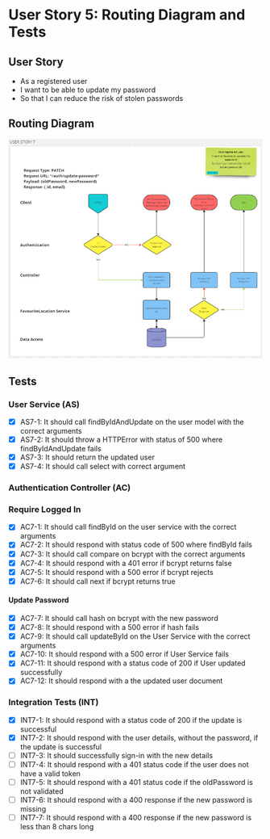# User Story 5: Routing Diagram and Tests

## User Story

- As a registered user
- I want to be able to update my password
- So that I can reduce the risk of stolen passwords

## Routing Diagram

![User story 7 Routing diagram](./images/user-story-7-routing-diagram.PNG)

## Tests

### User Service (AS)

- [x] AS7-1: It should call findByIdAndUpdate on the user model with the correct arguments
- [x] AS7-2: It should throw a HTTPError with status of 500 where findByIdAndUpdate fails
- [x] AS7-3: It should return the updated user
- [x] AS7-4: It should call select with correct argument

### Authentication Controller (AC)

### Require Logged In

<!-- These tests build on those in user story 6 | Additional functionality added to optionally require that a valid password is provided for authentication -->

- [x] AC7-1: It should call findById on the user service with the correct arguments
- [x] AC7-2: It should respond with status code of 500 where findById fails
- [x] AC7-3: It should call compare on bcrypt with the correct arguments
- [x] AC7-4: It should respond with a 401 error if bcrypt returns false
- [x] AC7-5: It should respond with a 500 error if bcrypt rejects
- [x] AC7-6: It should call next if bcrypt returns true

#### Update Password

- [x] AC7-7: It should call hash on bcrypt with the new password
- [x] AC7-8: It should respond with a 500 error if hash fails
- [x] AC7-9: It should call updateById on the User Service with the correct arguments
- [x] AC7-10: It should respond with a 500 error if User Service fails
- [x] AC7-11: It should respond with a status code of 200 if User updated successfully
- [x] AC7-12: It should respond with a the updated user document

### Integration Tests (INT)

- [x] INT7-1: It should respond with a status code of 200 if the update is successful
- [x] INT7-2: It should respond with the user details, without the password, if the update is successful
- [ ] INT7-3: It should successfully sign-in with the new details
- [ ] INT7-4: It should respond with a 401 status code if the user does not have a valid token
- [ ] INT7-5: It should respond with a 401 status code if the oldPassword is not validated
- [ ] INT7-6: It should respond with a 400 response if the new password is missing
- [ ] INT7-7: It should respond with a 400 response if the new password is less than 8 chars long
